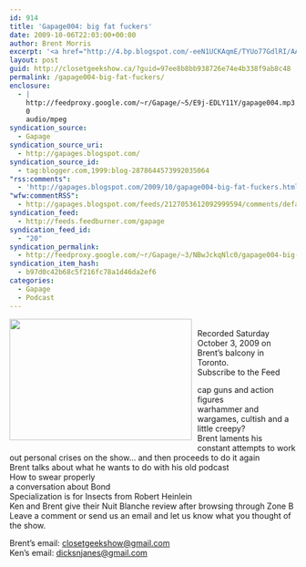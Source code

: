 ```yaml
---
id: 914
title: 'Gapage004: big fat fuckers'
date: 2009-10-06T22:03:00+00:00
author: Brent Morris
excerpt: '<a href="http://4.bp.blogspot.com/-eeN1UCKAqmE/TYUo77GdlRI/AAAAAAAAAmE/lAf-hF3Ebbk/s1600/toilets.jpeg"><img alt="" border="0" src="http://4.bp.blogspot.com/-eeN1UCKAqmE/TYUo77GdlRI/AAAAAAAAAmE/lAf-hF3Ebbk/s320/toilets.jpeg"></a><br>Recorded Saturday October 3, 2009 on Brent&rsquo;s balcony in Toronto.<br>Subscribe to the Feed<br><br>cap guns and action figures<br>warhammer and wargames, cultish and a little creepy?<br>Brent laments his constant attempts to work out personal crises on the show&hellip; and then proceeds to do it again<br>Brent talks about what he wants to do with his old podcast<br>How to swear properly<br>a conversation about Bond<br>Specialization is for Insects from Robert Heinlein<br>Ken and Brent give their Nuit Blanche review after browsing through Zone B<br>Leave a comment or send us an email and let us know what you thought of the show.<br><br>Brent&rsquo;s email: closetgeekshow@gmail.com<br>Ken&rsquo;s email: dicksnjanes@gmail.com<img src="http://feeds.feedburner.com/~r/Gapage/~4/NBwJckqNlc0" height="1" width="1" alt="">'
layout: post
guid: http://closetgeekshow.ca/?guid=97ee8b8bb938726e74e4b338f9ab8c48
permalink: /gapage004-big-fat-fuckers/
enclosure:
  - |
    http://feedproxy.google.com/~r/Gapage/~5/E9j-EDLY11Y/gapage004.mp3
    0
    audio/mpeg
syndication_source:
  - Gapage
syndication_source_uri:
  - http://gapages.blogspot.com/
syndication_source_id:
  - tag:blogger.com,1999:blog-2878644573992035064
"rss:comments":
  - 'http://gapages.blogspot.com/2009/10/gapage004-big-fat-fuckers.html#comment-form'
"wfw:commentRSS":
  - http://gapages.blogspot.com/feeds/2127053612092999594/comments/default
syndication_feed:
  - http://feeds.feedburner.com/gapage
syndication_feed_id:
  - "20"
syndication_permalink:
  - http://feedproxy.google.com/~r/Gapage/~3/NBwJckqNlc0/gapage004-big-fat-fuckers.html
syndication_item_hash:
  - b97d0c42b68c5f216fc78a1d46da2ef6
categories:
  - Gapage
  - Podcast
---
```

<a href="http://4.bp.blogspot.com/-eeN1UCKAqmE/TYUo77GdlRI/AAAAAAAAAmE/lAf-hF3Ebbk/s1600/toilets.jpeg" onblur="try {parent.deselectBloggerImageGracefully();} catch(e) {}"><img alt="" border="0" src="http://4.bp.blogspot.com/-eeN1UCKAqmE/TYUo77GdlRI/AAAAAAAAAmE/lAf-hF3Ebbk/s320/toilets.jpeg" id="BLOGGER_PHOTO_ID_5585915922765157650" style="cursor: hand; cursor: pointer; float: left; height: 213px; margin: 0 10px 10px 0; width: 320px;" /></a>  
Recorded Saturday October 3, 2009 on Brent’s balcony in Toronto.  
Subscribe to the Feed

cap guns and action figures  
warhammer and wargames, cultish and a little creepy?  
Brent laments his constant attempts to work out personal crises on the show… and then proceeds to do it again  
Brent talks about what he wants to do with his old podcast  
How to swear properly  
a conversation about Bond  
Specialization is for Insects from Robert Heinlein  
Ken and Brent give their Nuit Blanche review after browsing through Zone B  
Leave a comment or send us an email and let us know what you thought of the show.

Brent’s email: closetgeekshow@gmail.com  
Ken’s email: dicksnjanes@gmail.com<img src="http://feeds.feedburner.com/~r/Gapage/~4/NBwJckqNlc0" height="1" width="1" alt="" />